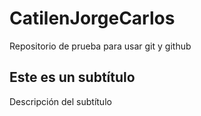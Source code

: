 # CatilenJorgeCarlos
Repositorio de prueba para usar git y github

## Este es un subtítulo
Descripción del subtítulo
